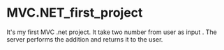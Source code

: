 # MVC.NET_first_project
It's my first MVC .net project. It take two number from user as input . The server performs the addition and returns it to the user.
